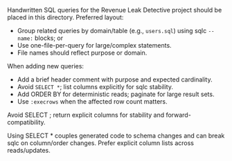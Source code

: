 Handwritten SQL queries for the Revenue Leak Detective project should be placed in this directory.
Preferred layout:
- Group related queries by domain/table (e.g., `users.sql`) using sqlc `-- name:` blocks; or
- Use one-file-per-query for large/complex statements.
- File names should reflect purpose or domain.

When adding new queries:
- Add a brief header comment with purpose and expected cardinality.
- Avoid `SELECT *`; list columns explicitly for sqlc stability.
- Add ORDER BY for deterministic reads; paginate for large result sets.
- Use `:execrows` when the affected row count matters.

Avoid SELECT ; return explicit columns for stability and forward-compatibility.

Using SELECT * couples generated code to schema changes and can break sqlc on column/order changes. Prefer explicit column lists across reads/updates.